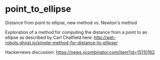 # point_to_ellipse
Distance from point to ellipse, new method vs. Newton's method

Exploration of a method for computing the distance from a point to an ellipse as described by Carl Chatfield here:
http://wet-robots.ghost.io/simple-method-for-distance-to-ellipse/

Hackernews discussion:
https://news.ycombinator.com/item?id=15110162
